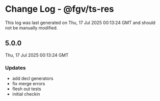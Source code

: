 # Change Log - @fgv/ts-res

This log was last generated on Thu, 17 Jul 2025 00:13:24 GMT and should not be manually modified.

## 5.0.0
Thu, 17 Jul 2025 00:13:24 GMT

### Updates

- add decl generators
- fix merge errors
- flesh out tests
- initial checkin

